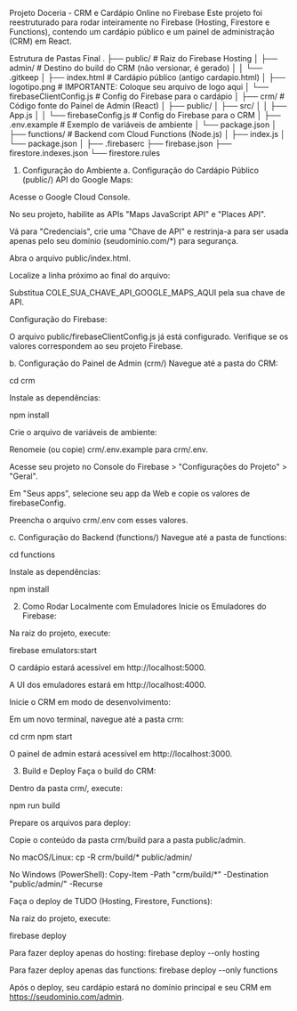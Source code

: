Projeto Doceria - CRM e Cardápio Online no Firebase
Este projeto foi reestruturado para rodar inteiramente no Firebase (Hosting, Firestore e Functions), contendo um cardápio público e um painel de administração (CRM) em React.

Estrutura de Pastas Final
.
├── public/                  # Raiz do Firebase Hosting
│   ├── admin/               # Destino do build do CRM (não versionar, é gerado)
│   │   └── .gitkeep
│   ├── index.html           # Cardápio público (antigo cardapio.html)
│   ├── logotipo.png         # IMPORTANTE: Coloque seu arquivo de logo aqui
│   └── firebaseClientConfig.js # Config do Firebase para o cardápio
│
├── crm/                     # Código fonte do Painel de Admin (React)
│   ├── public/
│   ├── src/
│   │   ├── App.js
│   │   └── firebaseConfig.js  # Config do Firebase para o CRM
│   ├── .env.example         # Exemplo de variáveis de ambiente
│   └── package.json
│
├── functions/               # Backend com Cloud Functions (Node.js)
│   ├── index.js
│   └── package.json
│
├── .firebaserc
├── firebase.json
├── firestore.indexes.json
└── firestore.rules

1. Configuração do Ambiente
a. Configuração do Cardápio Público (public/)
API do Google Maps:

Acesse o Google Cloud Console.

No seu projeto, habilite as APIs "Maps JavaScript API" e "Places API".

Vá para "Credenciais", crie uma "Chave de API" e restrinja-a para ser usada apenas pelo seu domínio (seudominio.com/*) para segurança.

Abra o arquivo public/index.html.

Localize a linha próximo ao final do arquivo:

<script src="[https://maps.googleapis.com/maps/api/js?key=COLE_SUA_CHAVE_API_GOOGLE_MAPS_AQUI&libraries=places](https://maps.googleapis.com/maps/api/js?key=COLE_SUA_CHAVE_API_GOOGLE_MAPS_AQUI&libraries=places)"></script>

Substitua COLE_SUA_CHAVE_API_GOOGLE_MAPS_AQUI pela sua chave de API.

Configuração do Firebase:

O arquivo public/firebaseClientConfig.js já está configurado. Verifique se os valores correspondem ao seu projeto Firebase.

b. Configuração do Painel de Admin (crm/)
Navegue até a pasta do CRM:

cd crm

Instale as dependências:

npm install

Crie o arquivo de variáveis de ambiente:

Renomeie (ou copie) crm/.env.example para crm/.env.

Acesse seu projeto no Console do Firebase > "Configurações do Projeto" > "Geral".

Em "Seus apps", selecione seu app da Web e copie os valores de firebaseConfig.

Preencha o arquivo crm/.env com esses valores.

c. Configuração do Backend (functions/)
Navegue até a pasta de functions:

cd functions

Instale as dependências:

npm install

2. Como Rodar Localmente com Emuladores
Inicie os Emuladores do Firebase:

Na raiz do projeto, execute:

firebase emulators:start

O cardápio estará acessível em http://localhost:5000.

A UI dos emuladores estará em http://localhost:4000.

Inicie o CRM em modo de desenvolvimento:

Em um novo terminal, navegue até a pasta crm:

cd crm
npm start

O painel de admin estará acessível em http://localhost:3000.

3. Build e Deploy
Faça o build do CRM:

Dentro da pasta crm/, execute:

npm run build

Prepare os arquivos para deploy:

Copie o conteúdo da pasta crm/build para a pasta public/admin.

No macOS/Linux: cp -R crm/build/* public/admin/

No Windows (PowerShell): Copy-Item -Path "crm/build/*" -Destination "public/admin/" -Recurse

Faça o deploy de TUDO (Hosting, Firestore, Functions):

Na raiz do projeto, execute:

firebase deploy

Para fazer deploy apenas do hosting: firebase deploy --only hosting

Para fazer deploy apenas das functions: firebase deploy --only functions

Após o deploy, seu cardápio estará no domínio principal e seu CRM em https://seudominio.com/admin.
